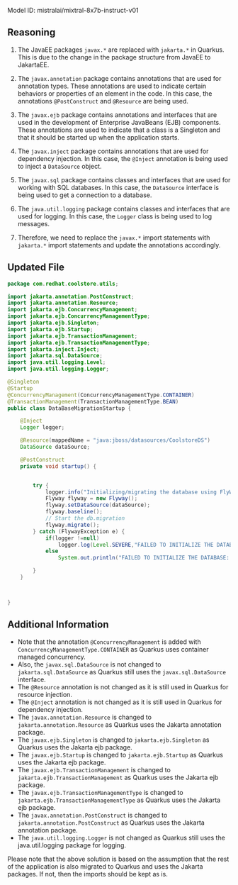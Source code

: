 Model ID: mistralai/mixtral-8x7b-instruct-v01

## Reasoning

1. The JavaEE packages `javax.*` are replaced with `jakarta.*` in Quarkus. This is due to the change in the package structure from JavaEE to JakartaEE.

2. The `javax.annotation` package contains annotations that are used for annotation types. These annotations are used to indicate certain behaviors or properties of an element in the code. In this case, the annotations `@PostConstruct` and `@Resource` are being used.

3. The `javax.ejb` package contains annotations and interfaces that are used in the development of Enterprise JavaBeans (EJB) components. These annotations are used to indicate that a class is a Singleton and that it should be started up when the application starts.

4. The `javax.inject` package contains annotations that are used for dependency injection. In this case, the `@Inject` annotation is being used to inject a `DataSource` object.

5. The `javax.sql` package contains classes and interfaces that are used for working with SQL databases. In this case, the `DataSource` interface is being used to get a connection to a database.

6. The `java.util.logging` package contains classes and interfaces that are used for logging. In this case, the `Logger` class is being used to log messages.

7. Therefore, we need to replace the `javax.*` import statements with `jakarta.*` import statements and update the annotations accordingly.

## Updated File

```java
package com.redhat.coolstore.utils;

import jakarta.annotation.PostConstruct;
import jakarta.annotation.Resource;
import jakarta.ejb.ConcurrencyManagement;
import jakarta.ejb.ConcurrencyManagementType;
import jakarta.ejb.Singleton;
import jakarta.ejb.Startup;
import jakarta.ejb.TransactionManagement;
import jakarta.ejb.TransactionManagementType;
import jakarta.inject.Inject;
import jakarta.sql.DataSource;
import java.util.logging.Level;
import java.util.logging.Logger;

@Singleton
@Startup
@ConcurrencyManagement(ConcurrencyManagementType.CONTAINER)
@TransactionManagement(TransactionManagementType.BEAN)
public class DataBaseMigrationStartup {

    @Inject
    Logger logger;

    @Resource(mappedName = "java:jboss/datasources/CoolstoreDS")
    DataSource dataSource;

    @PostConstruct
    private void startup() {


        try {
            logger.info("Initializing/migrating the database using FlyWay");
            Flyway flyway = new Flyway();
            flyway.setDataSource(dataSource);
            flyway.baseline();
            // Start the db.migration
            flyway.migrate();
        } catch (FlywayException e) {
            if(logger !=null)
                logger.log(Level.SEVERE,"FAILED TO INITIALIZE THE DATABASE: " + e.getMessage(),e);
            else
                System.out.println("FAILED TO INITIALIZE THE DATABASE: " + e.getMessage() + " and injection of logger doesn't work");

        }
    }



}
```

## Additional Information

* Note that the annotation `@ConcurrencyManagement` is added with `ConcurrencyManagementType.CONTAINER` as Quarkus uses container managed concurrency.
* Also, the `javax.sql.DataSource` is not changed to `jakarta.sql.DataSource` as Quarkus still uses the `javax.sql.DataSource` interface.
* The `@Resource` annotation is not changed as it is still used in Quarkus for resource injection.
* The `@Inject` annotation is not changed as it is still used in Quarkus for dependency injection.
* The `javax.annotation.Resource` is changed to `jakarta.annotation.Resource` as Quarkus uses the Jakarta annotation package.
* The `javax.ejb.Singleton` is changed to `jakarta.ejb.Singleton` as Quarkus uses the Jakarta ejb package.
* The `javax.ejb.Startup` is changed to `jakarta.ejb.Startup` as Quarkus uses the Jakarta ejb package.
* The `javax.ejb.TransactionManagement` is changed to `jakarta.ejb.TransactionManagement` as Quarkus uses the Jakarta ejb package.
* The `javax.ejb.TransactionManagementType` is changed to `jakarta.ejb.TransactionManagementType` as Quarkus uses the Jakarta ejb package.
* The `javax.annotation.PostConstruct` is changed to `jakarta.annotation.PostConstruct` as Quarkus uses the Jakarta annotation package.
* The `java.util.logging.Logger` is not changed as Quarkus still uses the java.util.logging package for logging.

Please note that the above solution is based on the assumption that the rest of the application is also migrated to Quarkus and uses the Jakarta packages. If not, then the imports should be kept as is.